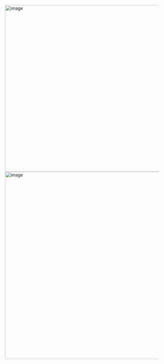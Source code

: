 <img width="895" height="545" alt="image" src="https://github.com/user-attachments/assets/ea7c8028-231d-4328-9cb3-270b08667774" />

<img width="891" height="613" alt="image" src="https://github.com/user-attachments/assets/f91633fa-3fc1-49f7-8fea-74704c410ce6" />
